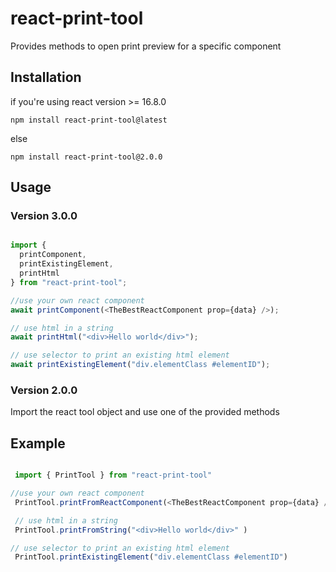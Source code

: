 # react-print-tool

Provides methods to open print preview for a specific component

## Installation

if you're using react version >= 16.8.0

```
npm install react-print-tool@latest
```

else

```
npm install react-print-tool@2.0.0
```

## Usage

### Version 3.0.0


```Typescript

import {
  printComponent,
  printExistingElement,
  printHtml
} from "react-print-tool";

//use your own react component
await printComponent(<TheBestReactComponent prop={data} />);

// use html in a string
await printHtml("<div>Hello world</div>");

// use selector to print an existing html element
await printExistingElement("div.elementClass #elementID");

```

### Version 2.0.0

Import the react tool object and use one of the provided methods

## Example

```Typescript

 import { PrintTool } from "react-print-tool"

//use your own react component
 PrintTool.printFromReactComponent(<TheBestReactComponent prop={data} /> )

 // use html in a string
 PrintTool.printFromString("<div>Hello world</div>" )

// use selector to print an existing html element
 PrintTool.printExistingElement("div.elementClass #elementID")

```
